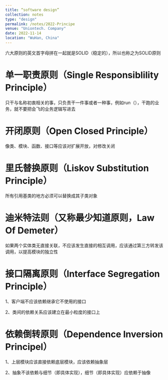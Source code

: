 ```yaml
---
title: “software design”
collection: notes
type: "design"
permalink: /notes/2022-Principe
venue: "Uniontech. Company"
date: 2022-11-14
location: "WuHan, China"
---
```


六大原则的英文首字母拼在一起就是SOLID（稳定的），所以也称之为SOLID原则

# 单一职责原则（Single Responsiblility Principle） 

只干与名称初衷相关的事，只负责干一件事或者一种事，例如run（），干跑的业务，就不要把会飞的业务逻辑写进去

# 开闭原则（Open Closed Principle） 

像类、模块、函数、接口等应该对扩展开放，对修改关闭

# 里氏替换原则（Liskov Substitution Principle） 

所有引用基类的地方必须可以替换成其子类对象

# 迪米特法则（又称最少知道原则，Law Of Demeter） 

如果两个实体类无直接关联，不应该发生直接的相互调用，应该通过第三方转发该调用，以提高模块的独立性

# 接口隔离原则（Interface Segregation Principle） 

1、客户端不应该依赖继承它不使用的接口

2、类间的依赖关系应该建立在最小粒度的接口上

# 依赖倒转原则（Dependence Inversion Principel） 

1、上层模块应该直接依赖底层模块，应该依赖抽象层

2、抽象不该依赖与细节（即具体实现），细节（即具体实现）应依赖于抽像


